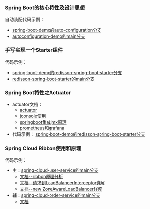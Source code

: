 ### Spring Boot的核心特性及设计思想
自动装配代码示例：
- [spring-boot-demo的auto-configuration分支](https://github.com/dustheart/spring-boot-demo/tree/auto-configuration)
- [autoconfiguration-demo的main分支](https://github.com/dustheart/autoconfiguration-demo)

### 手写实现一个Starter组件
代码示例：
- [spring-boot-demo的redisson-spring-boot-starter分支](https://github.com/dustheart/spring-boot-demo/tree/redisson-spring-boot-starter)
- [redisson-spring-boot-starter的main分支](https://github.com/dustheart/redisson-spring-boot-starter)

### Spring Boot特性之Actuator
- actuator文档：
  - [actuator](https://github.com/dustheart/spring-boot-demo/blob/redisson-spring-boot-starter/README.md)
  - [jconsole使用](https://github.com/dustheart/spring-boot-demo/blob/redisson-spring-boot-starter/jconsole%E4%BD%BF%E7%94%A8.md)
  - [springboot集成jmx原理](https://github.com/dustheart/spring-boot-demo/blob/redisson-spring-boot-starter/springboot%E9%9B%86%E6%88%90jmx%E5%8E%9F%E7%90%86.md)
  - [prometheus和grafana](https://github.com/dustheart/spring-boot-demo/blob/redisson-spring-boot-starter/prometheus%E5%92%8Cgrafana.md)
- 代码示例：
[spring-boot-demo的redisson-spring-boot-starter分支](https://github.com/dustheart/spring-boot-demo/tree/redisson-spring-boot-starter)

### Spring Cloud Ribbon使用和原理
代码示例：
- 主：[spring-cloud-user-service的main分支](https://github.com/dustheart/spring-cloud-user-service)
  - [文档--ribbon原理分析](https://github.com/dustheart/spring-cloud-user-service/blob/main/README.md)
  - [文档--请求到LoadBalancerInterceptor详解](https://github.com/dustheart/spring-cloud-user-service/blob/main/LoadBalancerInterceptor.md)
  - [文档--new ZoneAwareLoadBalancer详解](https://github.com/dustheart/spring-cloud-user-service/blob/main/ZoneAwareLoadBalancer.md)
- 辅：[spring-cloud-order-service的main分支](https://github.com/dustheart/spring-cloud-order-service)
  - [文档](https://github.com/dustheart/spring-cloud-order-service/blob/main/README.md)

